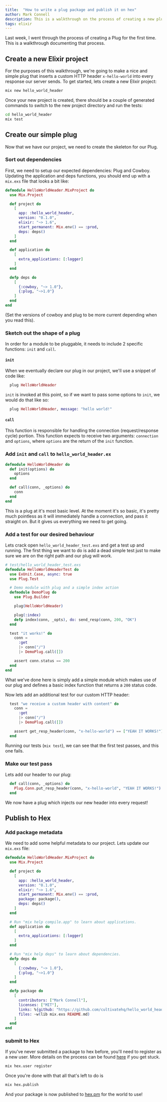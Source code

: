 ```yaml
---
title:  "How to write a plug package and publish it on hex"
author: Mark Connell
description: This is a walkthrough on the process of creating a new plug package and getting it published on Hex.
tags: elixir
---
```


Last week, I went through the process of creating a Plug for the first time.
This is a walkthrough documenting that process.

## Create a new Elixir project

For the purposes of this walkthrough, we're going to make a nice and simple plug that inserts a
custom HTTP header `x-hello-world` into every response our server sends. To get
started, lets create a new Elixir project:

```bash
mix new hello_world_header
```

Once your new project is created, there should be a couple of generated commands to switch
to the new project directory and run the tests:

```bash
cd hello_world_header
mix test
```

## Create our simple plug

Now that we have our project, we need to create the skeleton for our Plug.

### Sort out dependencies

First, we need to setup our expected dependencies: Plug and Cowboy. Updating
the application and deps functions, you should end up with a `mix.exs` file
that looks a bit like:

```elixir
defmodule HelloWorldHeader.MixProject do
  use Mix.Project

  def project do
    [
      app: :hello_world_header,
      version: "0.1.0",
      elixir: "~> 1.6",
      start_permanent: Mix.env() == :prod,
      deps: deps()
    ]
  end

  def application do
    [
      extra_applications: [:logger]
    ]
  end

  defp deps do
    [
      {:cowboy, "~> 1.0"},
      {:plug, "~>1.0"}
    ]
  end
end
```

(Set the versions of cowboy and plug to be more current depending when you read this).

### Sketch out the shape of a plug

In order for a module to be pluggable, it needs to include 2 specific functions: `init` and `call`.

#### `init`

When we eventually declare our plug in our project, we'll use a snippet of code like:

```elixir
  plug HelloWorldHeader
```

`init` is invoked at this point, so if we want to pass some options to `init`, we would do that like so:

```elixir
  plug HelloWorldHeader, message: "hello world!"
```

#### `call`

This function is responsible for handling the connection (request/response cycle) portion. This function expects
to receive two arguments: `connection` and `options`, where `options` are the return of the `init` function.

### Add `init` and `call` to `hello_world_header.ex`

```elixir
defmodule HelloWorldHeader do
  def init(options) do
    options
  end

  def call(conn, _options) do
    conn
  end
end
```

This is a plug at it's most basic level. At the moment it's so basic, it's pretty much pointless as it will
immediately handle a connection, and pass it straight on. But it gives us everything we need to get going.

### Add a test for our desired behaviour

Lets crack open `hello_world_header_test.exs` and get a test up and running. The first thing we want to do
is add a dead simple test just to make sure we are on the right path and our plug will work.

```elixir
# test/hello_world_header_test.exs
defmodule HelloWorldHeaderTest do
  use ExUnit.Case, async: true
  use Plug.Test

  # Demo module with plug and a simple index action
  defmodule DemoPlug do
    use Plug.Builder

    plug(HelloWorldHeader)

    plug(:index)
    defp index(conn, _opts), do: send_resp(conn, 200, "OK")
  end

  test "it works!" do
    conn =
      :get
      |> conn("/")
      |> DemoPlug.call([])

    assert conn.status == 200
  end
end
```

What we've done here is simply add a simple module which makes use of our plug and defines a
basic index function that returns a `200` status code.

Now lets add an additional test for our custom HTTP header:

```elixir
  test "we receive a custom header with content" do
    conn =
      :get
      |> conn("/")
      |> DemoPlug.call([])

    assert get_resp_header(conn, "x-hello-world") == ["YEAH IT WORKS!"]
  end
```

Running our tests (`mix test`), we can see that the first test passes, and this one fails.

### Make our test pass

Lets add our header to our plug:

```elixir
  def call(conn, _options) do
    Plug.Conn.put_resp_header(conn, "x-hello-world", "YEAH IT WORKS!")
  end
```

We now have a plug which injects our new header into every request!

## Publish to Hex

### Add package metadata

We need to add some helpful metadata to our project. Lets update our `mix.exs` file:

```elixir
defmodule HelloWorldHeader.MixProject do
  use Mix.Project

  def project do
    [
      app: :hello_world_header,
      version: "0.1.0",
      elixir: "~> 1.6",
      start_permanent: Mix.env() == :prod,
      package: package(),
      deps: deps()
    ]
  end

  # Run "mix help compile.app" to learn about applications.
  def application do
    [
      extra_applications: [:logger]
    ]
  end

  # Run "mix help deps" to learn about dependencies.
  defp deps do
    [
      {:cowboy, "~> 1.0"},
      {:plug, "~>1.0"}
    ]
  end

  defp package do
    [
      contributors: ["Mark Connell"],
      licenses: ["MIT"],
      links: %{github: "https://github.com/cultivatehq/hello_world_header"},
      files: ~w(lib mix.exs README.md)
    ]
  end
end
```

### submit to Hex

If you've never submitted a package to hex before, you'll need to register as a new user. More
details on the process can be found [here](https://hex.pm/docs/publish) if you get stuck.

```bash
mix hex.user register
```

Once you're done with that all that's left to do is

```bash
mix hex.publish
```

And your package is now published to [hex.pm](https://hex.pm/packages/hello_world_header) for the world to use!
